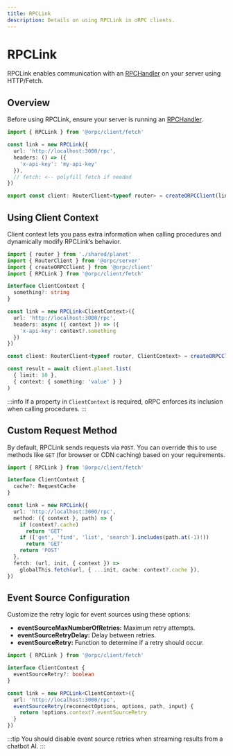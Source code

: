 ```yaml
---
title: RPCLink
description: Details on using RPCLink in oRPC clients.
---
```


# RPCLink

RPCLink enables communication with an [RPCHandler](/docs/rpc-handler) on your server using HTTP/Fetch.

## Overview

Before using RPCLink, ensure your server is running an [RPCHandler](/docs/rpc-handler).

```ts
import { RPCLink } from '@orpc/client/fetch'

const link = new RPCLink({
  url: 'http://localhost:3000/rpc',
  headers: () => ({
    'x-api-key': 'my-api-key'
  }),
  // fetch: <-- polyfill fetch if needed
})

export const client: RouterClient<typeof router> = createORPCClient(link)
```

## Using Client Context

Client context lets you pass extra information when calling procedures and dynamically modify RPCLink’s behavior.

```ts twoslash
import { router } from './shared/planet'
import { RouterClient } from '@orpc/server'
import { createORPCClient } from '@orpc/client'
import { RPCLink } from '@orpc/client/fetch'

interface ClientContext {
  something?: string
}

const link = new RPCLink<ClientContext>({
  url: 'http://localhost:3000/rpc',
  headers: async ({ context }) => ({
    'x-api-key': context?.something
  })
})

const client: RouterClient<typeof router, ClientContext> = createORPCClient(link)

const result = await client.planet.list(
  { limit: 10 },
  { context: { something: 'value' } }
)
```

:::info
If a property in `ClientContext` is required, oRPC enforces its inclusion when calling procedures.
:::

## Custom Request Method

By default, RPCLink sends requests via `POST`. You can override this to use methods like `GET` (for browser or CDN caching) based on your requirements.

```ts twoslash
import { RPCLink } from '@orpc/client/fetch'

interface ClientContext {
  cache?: RequestCache
}

const link = new RPCLink({
  url: 'http://localhost:3000/rpc',
  method: ({ context }, path) => {
    if (context?.cache)
      return 'GET'
    if (['get', 'find', 'list', 'search'].includes(path.at(-1)!))
      return 'GET'
    return 'POST'
  },
  fetch: (url, init, { context }) =>
    globalThis.fetch(url, { ...init, cache: context?.cache }),
})
```

## Event Source Configuration

Customize the retry logic for event sources using these options:

- **eventSourceMaxNumberOfRetries:** Maximum retry attempts.
- **eventSourceRetryDelay:** Delay between retries.
- **eventSourceRetry:** Function to determine if a retry should occur.

```ts twoslash
import { RPCLink } from '@orpc/client/fetch'

interface ClientContext {
  eventSourceRetry?: boolean
}

const link = new RPCLink<ClientContext>({
  url: 'http://localhost:3000/rpc',
  eventSourceRetry(reconnectOptions, options, path, input) {
    return !options.context?.eventSourceRetry
  }
})
```

:::tip
You should disable event source retries when streaming results from a chatbot AI.
:::
